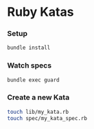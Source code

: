 # Ruby Katas

### Setup

```sh
bundle install
```

### Watch specs

```sh
bundle exec guard
```

### Create a new Kata

```sh
touch lib/my_kata.rb
touch spec/my_kata_spec.rb
```
